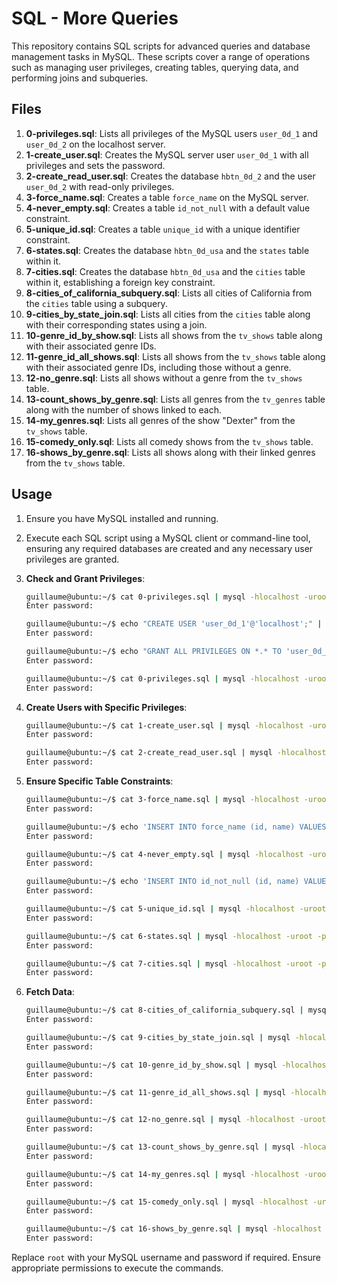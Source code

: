 # SQL - More Queries

This repository contains SQL scripts for advanced queries and database management tasks in MySQL. These scripts cover a range of operations such as managing user privileges, creating tables, querying data, and performing joins and subqueries.

## Files

1. **0-privileges.sql**: Lists all privileges of the MySQL users `user_0d_1` and `user_0d_2` on the localhost server.
2. **1-create_user.sql**: Creates the MySQL server user `user_0d_1` with all privileges and sets the password.
3. **2-create_read_user.sql**: Creates the database `hbtn_0d_2` and the user `user_0d_2` with read-only privileges.
4. **3-force_name.sql**: Creates a table `force_name` on the MySQL server.
5. **4-never_empty.sql**: Creates a table `id_not_null` with a default value constraint.
6. **5-unique_id.sql**: Creates a table `unique_id` with a unique identifier constraint.
7. **6-states.sql**: Creates the database `hbtn_0d_usa` and the `states` table within it.
8. **7-cities.sql**: Creates the database `hbtn_0d_usa` and the `cities` table within it, establishing a foreign key constraint.
9. **8-cities_of_california_subquery.sql**: Lists all cities of California from the `cities` table using a subquery.
10. **9-cities_by_state_join.sql**: Lists all cities from the `cities` table along with their corresponding states using a join.
11. **10-genre_id_by_show.sql**: Lists all shows from the `tv_shows` table along with their associated genre IDs.
12. **11-genre_id_all_shows.sql**: Lists all shows from the `tv_shows` table along with their associated genre IDs, including those without a genre.
13. **12-no_genre.sql**: Lists all shows without a genre from the `tv_shows` table.
14. **13-count_shows_by_genre.sql**: Lists all genres from the `tv_genres` table along with the number of shows linked to each.
15. **14-my_genres.sql**: Lists all genres of the show "Dexter" from the `tv_shows` table.
16. **15-comedy_only.sql**: Lists all comedy shows from the `tv_shows` table.
17. **16-shows_by_genre.sql**: Lists all shows along with their linked genres from the `tv_shows` table.

## Usage

1. Ensure you have MySQL installed and running.
2. Execute each SQL script using a MySQL client or command-line tool, ensuring any required databases are created and any necessary user privileges are granted.

1. **Check and Grant Privileges**: 
   
    ```bash
    guillaume@ubuntu:~/$ cat 0-privileges.sql | mysql -hlocalhost -uroot -p
    Enter password: 
    ```

    ```bash
    guillaume@ubuntu:~/$ echo "CREATE USER 'user_0d_1'@'localhost';" |  mysql -hlocalhost -uroot -p
    Enter password: 
    ```

    ```bash
    guillaume@ubuntu:~/$ echo "GRANT ALL PRIVILEGES ON *.* TO 'user_0d_1'@'localhost';" |  mysql -hlocalhost -uroot -p
    Enter password: 
    ```

    ```bash
    guillaume@ubuntu:~/$ cat 0-privileges.sql | mysql -hlocalhost -uroot -p
    Enter password: 
    ```

2. **Create Users with Specific Privileges**:

    ```bash
    guillaume@ubuntu:~/$ cat 1-create_user.sql | mysql -hlocalhost -uroot -p
    Enter password: 
    ```

    ```bash
    guillaume@ubuntu:~/$ cat 2-create_read_user.sql | mysql -hlocalhost -uroot -p
    Enter password: 
    ```

3. **Ensure Specific Table Constraints**:

    ```bash
    guillaume@ubuntu:~/$ cat 3-force_name.sql | mysql -hlocalhost -uroot -p hbtn_0d_2
    Enter password: 
    ```

    ```bash
    guillaume@ubuntu:~/$ echo 'INSERT INTO force_name (id, name) VALUES (89, "Best School");' | mysql -hlocalhost -uroot -p hbtn_0d_2
    Enter password: 
    ```

    ```bash
    guillaume@ubuntu:~/$ cat 4-never_empty.sql | mysql -hlocalhost -uroot -p hbtn_0d_2
    Enter password: 
    ```

    ```bash
    guillaume@ubuntu:~/$ echo 'INSERT INTO id_not_null (id, name) VALUES (89, "Best School");' | mysql -hlocalhost -uroot -p hbtn_0d_2
    Enter password: 
    ```

    ```bash
    guillaume@ubuntu:~/$ cat 5-unique_id.sql | mysql -hlocalhost -uroot -p hbtn_0d_2
    Enter password: 
    ```

    ```bash
    guillaume@ubuntu:~/$ cat 6-states.sql | mysql -hlocalhost -uroot -p
    Enter password: 
    ```

    ```bash
    guillaume@ubuntu:~/$ cat 7-cities.sql | mysql -hlocalhost -uroot -p
    Enter password: 
    ```

4. **Fetch Data**:

    ```bash
    guillaume@ubuntu:~/$ cat 8-cities_of_california_subquery.sql | mysql -hlocalhost -uroot -p hbtn_0d_usa
    Enter password: 
    ```

    ```bash
    guillaume@ubuntu:~/$ cat 9-cities_by_state_join.sql | mysql -hlocalhost -uroot -p hbtn_0d_usa
    Enter password: 
    ```

    ```bash
    guillaume@ubuntu:~/$ cat 10-genre_id_by_show.sql | mysql -hlocalhost -uroot -p hbtn_0d_tvshows
    Enter password: 
    ```

    ```bash
    guillaume@ubuntu:~/$ cat 11-genre_id_all_shows.sql | mysql -hlocalhost -uroot -p hbtn_0d_tvshows
    Enter password: 
    ```

    ```bash
    guillaume@ubuntu:~/$ cat 12-no_genre.sql | mysql -hlocalhost -uroot -p hbtn_0d_tvshows
    Enter password: 
    ```

    ```bash
    guillaume@ubuntu:~/$ cat 13-count_shows_by_genre.sql | mysql -hlocalhost -uroot -p hbtn_0d_tvshows
    Enter password: 
    ```

    ```bash
    guillaume@ubuntu:~/$ cat 14-my_genres.sql | mysql -hlocalhost -uroot -p hbtn_0d_tvshows
    Enter password: 
    ```

    ```bash
    guillaume@ubuntu:~/$ cat 15-comedy_only.sql | mysql -hlocalhost -uroot -p hbtn_0d_tvshows
    Enter password: 
    ```

    ```bash
    guillaume@ubuntu:~/$ cat 16-shows_by_genre.sql | mysql -hlocalhost -uroot -p hbtn_0d_tvshows
    Enter password: 
    ```

Replace `root` with your MySQL username and password if required. Ensure appropriate permissions to execute the commands.
